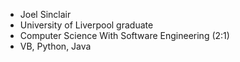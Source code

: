 - Joel Sinclair
- University of Liverpool graduate
- Computer Science With Software Engineering (2:1)
- VB, Python, Java
